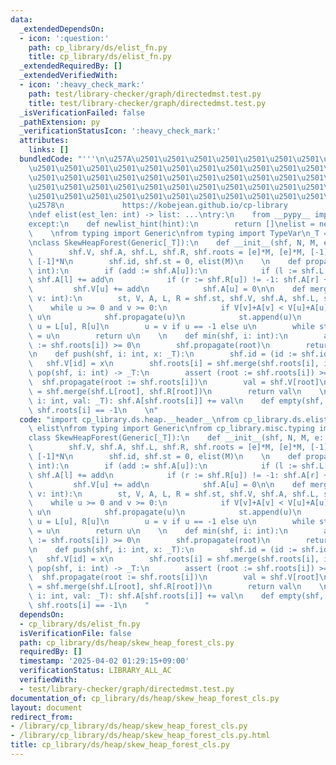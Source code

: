 ```yaml
---
data:
  _extendedDependsOn:
  - icon: ':question:'
    path: cp_library/ds/elist_fn.py
    title: cp_library/ds/elist_fn.py
  _extendedRequiredBy: []
  _extendedVerifiedWith:
  - icon: ':heavy_check_mark:'
    path: test/library-checker/graph/directedmst.test.py
    title: test/library-checker/graph/directedmst.test.py
  _isVerificationFailed: false
  _pathExtension: py
  _verificationStatusIcon: ':heavy_check_mark:'
  attributes:
    links: []
  bundledCode: "'''\n\u257A\u2501\u2501\u2501\u2501\u2501\u2501\u2501\u2501\u2501\u2501\
    \u2501\u2501\u2501\u2501\u2501\u2501\u2501\u2501\u2501\u2501\u2501\u2501\u2501\
    \u2501\u2501\u2501\u2501\u2501\u2501\u2501\u2501\u2501\u2501\u2501\u2501\u2501\
    \u2501\u2501\u2501\u2501\u2501\u2501\u2501\u2501\u2501\u2501\u2501\u2501\u2501\
    \u2501\u2501\u2501\u2501\u2501\u2501\u2501\u2501\u2501\u2501\u2501\u2501\u2501\
    \u2578\n             https://kobejean.github.io/cp-library               \n'''\n\
    \ndef elist(est_len: int) -> list: ...\ntry:\n    from __pypy__ import newlist_hint\n\
    except:\n    def newlist_hint(hint):\n        return []\nelist = newlist_hint\n\
    \    \nfrom typing import Generic\nfrom typing import TypeVar\n_T = TypeVar('T')\n\
    \nclass SkewHeapForest(Generic[_T]):\n    def __init__(shf, N, M, e: _T = 0):\n\
    \        shf.V, shf.A, shf.L, shf.R, shf.roots = [e]*M, [e]*M, [-1]*M, [-1]*M,\
    \ [-1]*N\n        shf.id, shf.st = 0, elist(M)\n    \n    def propagate(shf, u:\
    \ int):\n        if (add := shf.A[u]):\n            if (l := shf.L[u]) != -1:\
    \ shf.A[l] += add\n            if (r := shf.R[u]) != -1: shf.A[r] += add\n   \
    \         shf.V[u] += add\n            shf.A[u] = 0\n\n    def merge(shf, u: int,\
    \ v: int):\n        st, V, A, L, R = shf.st, shf.V, shf.A, shf.L, shf.R\n    \
    \    while u >= 0 and v >= 0:\n            if V[v]+A[v] < V[u]+A[u]: u, v = v,\
    \ u\n            shf.propagate(u)\n            st.append(u)\n            R[u],\
    \ u = L[u], R[u]\n        u = v if u == -1 else u\n        while st: L[u := st.pop()]\
    \ = u\n        return u\n    \n    def min(shf, i: int):\n        assert (root\
    \ := shf.roots[i]) >= 0\n        shf.propagate(root)\n        return shf.V[root]\n\
    \n    def push(shf, i: int, x: _T):\n        shf.id = (id := shf.id)+1\n     \
    \   shf.V[id] = x\n        shf.roots[i] = shf.merge(shf.roots[i], id)\n\n    def\
    \ pop(shf, i: int) -> _T:\n        assert (root := shf.roots[i]) >= 0\n      \
    \  shf.propagate(root := shf.roots[i])\n        val = shf.V[root]\n        shf.roots[i]\
    \ = shf.merge(shf.L[root], shf.R[root])\n        return val\n    \n    def add(shf,\
    \ i: int, val: _T): shf.A[shf.roots[i]] += val\n    def empty(shf, i: int): return\
    \ shf.roots[i] == -1\n    \n"
  code: "import cp_library.ds.heap.__header__\nfrom cp_library.ds.elist_fn import\
    \ elist\nfrom typing import Generic\nfrom cp_library.misc.typing import _T\n\n\
    class SkewHeapForest(Generic[_T]):\n    def __init__(shf, N, M, e: _T = 0):\n\
    \        shf.V, shf.A, shf.L, shf.R, shf.roots = [e]*M, [e]*M, [-1]*M, [-1]*M,\
    \ [-1]*N\n        shf.id, shf.st = 0, elist(M)\n    \n    def propagate(shf, u:\
    \ int):\n        if (add := shf.A[u]):\n            if (l := shf.L[u]) != -1:\
    \ shf.A[l] += add\n            if (r := shf.R[u]) != -1: shf.A[r] += add\n   \
    \         shf.V[u] += add\n            shf.A[u] = 0\n\n    def merge(shf, u: int,\
    \ v: int):\n        st, V, A, L, R = shf.st, shf.V, shf.A, shf.L, shf.R\n    \
    \    while u >= 0 and v >= 0:\n            if V[v]+A[v] < V[u]+A[u]: u, v = v,\
    \ u\n            shf.propagate(u)\n            st.append(u)\n            R[u],\
    \ u = L[u], R[u]\n        u = v if u == -1 else u\n        while st: L[u := st.pop()]\
    \ = u\n        return u\n    \n    def min(shf, i: int):\n        assert (root\
    \ := shf.roots[i]) >= 0\n        shf.propagate(root)\n        return shf.V[root]\n\
    \n    def push(shf, i: int, x: _T):\n        shf.id = (id := shf.id)+1\n     \
    \   shf.V[id] = x\n        shf.roots[i] = shf.merge(shf.roots[i], id)\n\n    def\
    \ pop(shf, i: int) -> _T:\n        assert (root := shf.roots[i]) >= 0\n      \
    \  shf.propagate(root := shf.roots[i])\n        val = shf.V[root]\n        shf.roots[i]\
    \ = shf.merge(shf.L[root], shf.R[root])\n        return val\n    \n    def add(shf,\
    \ i: int, val: _T): shf.A[shf.roots[i]] += val\n    def empty(shf, i: int): return\
    \ shf.roots[i] == -1\n    "
  dependsOn:
  - cp_library/ds/elist_fn.py
  isVerificationFile: false
  path: cp_library/ds/heap/skew_heap_forest_cls.py
  requiredBy: []
  timestamp: '2025-04-02 01:29:15+09:00'
  verificationStatus: LIBRARY_ALL_AC
  verifiedWith:
  - test/library-checker/graph/directedmst.test.py
documentation_of: cp_library/ds/heap/skew_heap_forest_cls.py
layout: document
redirect_from:
- /library/cp_library/ds/heap/skew_heap_forest_cls.py
- /library/cp_library/ds/heap/skew_heap_forest_cls.py.html
title: cp_library/ds/heap/skew_heap_forest_cls.py
---
```

